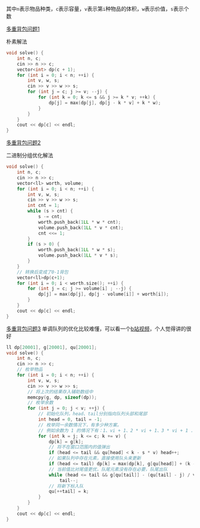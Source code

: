 其中`n`表示物品种类，`c`表示容量，`v`表示第`i`种物品的体积，`w`表示价值，`s`表示个数

[多重背包问题1](https://www.acwing.com/problem/content/4/)

朴素解法

```c++
void solve() {
    int n, c;
    cin >> n >> c;
    vector<int> dp(c + 1);
    for (int i = 0; i < n; ++i) {
        int v, w, s;
        cin >> v >> w >> s;
        for (int j = c; j >= v; --j) {
            for (int k = 0; k <= s && j >= k * v; ++k) {
                dp[j] = max(dp[j], dp[j - k * v] + k * w);
            }
        }
    }
    cout << dp[c] << endl;
}
```

[多重背包问题2](https://www.acwing.com/problem/content/5/)

二进制分组优化解法

```c++
void solve() {
    int n, c;
    cin >> n >> c;
    vector<ll> worth, volume;
    for (int i = 0; i < n; ++i) {
        int v, w, s;
        cin >> v >> w >> s;
        int cnt = 1;
        while (s > cnt) {
            s -= cnt;
            worth.push_back(1LL * w * cnt);
            volume.push_back(1LL * v * cnt);
            cnt <<= 1;
        }
        if (s > 0) {
            worth.push_back(1LL * w * s);
            volume.push_back(1LL * v * s);
        }
    }
    // 转换后变成了0-1背包
    vector<ll>dp(c+1);
    for (int i = 0; i < worth.size(); ++i) {
        for (int j = c; j >= volume[i] ; --j) {
            dp[j] = max(dp[j], dp[j - volume[i]] + worth[i]);
        }
    }
    cout << dp[c] << endl;
}
```

[多重背包问题3](https://www.acwing.com/problem/content/6/) 单调队列的优化比较难懂，可以看一个[b站视频](https://www.bilibili.com/video/BV1354y1C7SF/?spm_id_from=333.337.search-card.all.click&vd_source=38ea54766e874af0ded846d9f791b37d)，个人觉得讲的很好

```c++
ll dp[20001], g[20001], qu[20001];
void solve() {
    int n, c;
    cin >> n >> c;
    // 枚举物品
    for (int i = 0; i < n; ++i) {
        int v, w, s;
        cin >> v >> w >> s;
        // 将上次的结果存入辅助数组中
        memcpy(g, dp, sizeof(dp));
        // 枚举余数
        for (int j = 0; j < v; ++j) {
            // 初始化队列，head、tail分别指向队列头部和尾部
            int head = 0, tail = -1;
            // 枚举同一余数情况下，有多少种方案。
            // 例如余数为 1 的情况下有：1、vi + 1、2 * vi + 1、3 * vi + 1 ...
            for (int k = j; k <= c; k += v) {
                dp[k] = g[k];
                // 将不在窗口范围内的值弹出
                if (head <= tail && qu[head] < k - s * v) head++;
                // 如果队列中存在元素，直接使用队头来更新
                if (head <= tail) dp[k] = max(dp[k], g[qu[head]] + (k - qu[head]) / v * w);
                // 当前值比对尾值更优，队尾元素没有存在必要，队尾出队
                while (head <= tail && g[qu[tail]] - (qu[tail] - j) / v * w <= g[k] - (k - j) / v * w)
                    tail--;
                // 将新下标入队
                qu[++tail] = k;
            }
        }
    }
    cout << dp[c] << endl;
}
```

